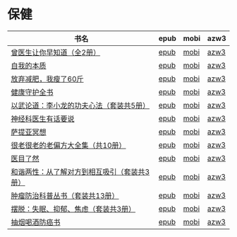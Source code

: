 # 保健

| 书名 | epub | mobi | azw3 |
| --- | --- | --- | --- |
| [曾医生让你早知道（全2册）](http://ct.dalanmei.com/f/31084289-771246826-63f60d) | [epub](http://ct.dalanmei.com/f/31084289-771246826-63f60d) | [mobi](http://ct.dalanmei.com/f/31084289-771231583-c31dc6) | [azw3](http://ct.dalanmei.com/f/31084289-771236520-5c4348) |
| [自我的本质](http://ct.dalanmei.com/f/31084289-771240563-a13ac3) | [epub](http://ct.dalanmei.com/f/31084289-771240563-a13ac3) | [mobi](http://ct.dalanmei.com/f/31084289-771228760-36b22d) | [azw3](http://ct.dalanmei.com/f/31084289-771232581-2b3bda) |
| [放弃减肥，我瘦了60斤](http://ct.dalanmei.com/f/31084289-771246015-d6956c) | [epub](http://ct.dalanmei.com/f/31084289-771246015-d6956c) | [mobi](http://ct.dalanmei.com/f/31084289-771230346-8b550e) | [azw3](http://ct.dalanmei.com/f/31084289-771235817-7deb6c) |
| [健康守护全书](http://ct.dalanmei.com/f/31084289-570305379-d209b8) | [epub](http://ct.dalanmei.com/f/31084289-570305379-d209b8) | [mobi](http://ct.dalanmei.com/f/31084289-570169599-4c9586) | [azw3](http://ct.dalanmei.com/f/31084289-570377229-314ccb) |
| [以武论道：李小龙的功夫心法（套装共5册）](http://ct.dalanmei.com/f/31084289-570267756-1a2263) | [epub](http://ct.dalanmei.com/f/31084289-570267756-1a2263) | [mobi](http://ct.dalanmei.com/f/31084289-570124835-8d7d95) | [azw3](http://ct.dalanmei.com/f/31084289-571407534-b7a1c1) |
| [神经科医生有话要说](http://ct.dalanmei.com/f/31084289-572115448-d62530) | [epub](http://ct.dalanmei.com/f/31084289-572115448-d62530) | [mobi](http://ct.dalanmei.com/f/31084289-571708332-c66890) | [azw3](http://ct.dalanmei.com/f/31084289-572137408-0f53af) |
| [萨提亚冥想](http://ct.dalanmei.com/f/31084289-572115590-fa636e) | [epub](http://ct.dalanmei.com/f/31084289-572115590-fa636e) | [mobi](http://ct.dalanmei.com/f/31084289-571705888-a96b70) | [azw3](http://ct.dalanmei.com/f/31084289-572138793-39ff27) |
| [很老很老的老偏方大全集（共10册）](http://ct.dalanmei.com/f/31084289-572121134-bcc433) | [epub](http://ct.dalanmei.com/f/31084289-572121134-bcc433) | [mobi](http://ct.dalanmei.com/f/31084289-571638338-4cdac4) | [azw3](http://ct.dalanmei.com/f/31084289-572182651-3f549b) |
| [医目了然](http://ct.dalanmei.com/f/31084289-571773746-200b68) | [epub](http://ct.dalanmei.com/f/31084289-571773746-200b68) | [mobi](http://ct.dalanmei.com/f/31084289-571495765-96d55b) | [azw3](http://ct.dalanmei.com/f/31084289-571918639-b451e8) |
| [和谐两性：从了解对方到相互吸引（套装共3册）](http://ct.dalanmei.com/f/31084289-571779828-dd7375) | [epub](http://ct.dalanmei.com/f/31084289-571779828-dd7375) | [mobi](http://ct.dalanmei.com/f/31084289-571524013-ae15eb) | [azw3](http://ct.dalanmei.com/f/31084289-571976116-9e3864) |
| [肿瘤防治科普丛书（套装共13册）](http://ct.dalanmei.com/f/31084289-571819874-0a19ed) | [epub](http://ct.dalanmei.com/f/31084289-571819874-0a19ed) | [mobi](http://ct.dalanmei.com/f/31084289-571548504-9ea5e8) | [azw3](http://ct.dalanmei.com/f/31084289-572058552-e152dd) |
| [摆脱：失眠、抑郁、焦虑（套装共3册）](http://ct.dalanmei.com/f/31084289-571732672-73e103) | [epub](http://ct.dalanmei.com/f/31084289-571732672-73e103) | [mobi](http://ct.dalanmei.com/f/31084289-571586443-394e33) | [azw3](http://ct.dalanmei.com/f/31084289-571844707-94b3dc) |
| [抽烟喝酒防癌书](http://ct.dalanmei.com/f/31084289-571787205-2c46e6) | [epub](http://ct.dalanmei.com/f/31084289-571787205-2c46e6) | [mobi](http://ct.dalanmei.com/f/31084289-571453552-4c6f73) | [azw3](http://ct.dalanmei.com/f/31084289-571886694-9d7915) |
